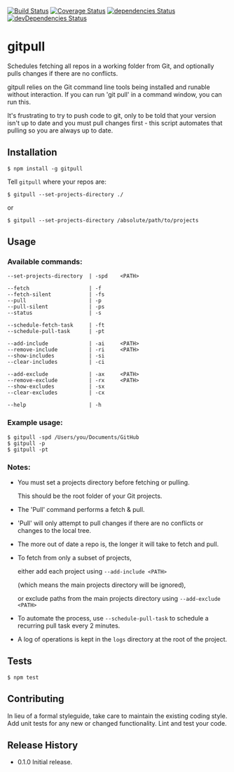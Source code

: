 [![Build Status](https://travis-ci.org/alexc155/gitpull.svg?branch=master)](https://travis-ci.org/alexc155/gitpull)
[![Coverage Status](https://coveralls.io/repos/github/alexc155/gitpull/badge.svg?branch=master)](https://coveralls.io/github/alexc155/gitpull?branch=master)
[![dependencies Status](https://david-dm.org/alexc155/gitpull/status.svg)](https://david-dm.org/alexc155/gitpull)
[![devDependencies Status](https://david-dm.org/alexc155/gitpull/dev-status.svg)](https://david-dm.org/alexc155/gitpull?type=dev)

# gitpull

Schedules fetching all repos in a working folder from Git, and optionally pulls changes if there are no conflicts.

gitpull relies on the Git command line tools being installed and runable without interaction. If you can run 'git pull' in a command window, you can run this.

It's frustrating to try to push code to git, only to be told that your version isn't up to date and you must pull changes first - this script automates that pulling so you are always up to date.

## Installation

```
$ npm install -g gitpull
```

Tell `gitpull` where your repos are:

```
$ gitpull --set-projects-directory ./
```

or

```
$ gitpull --set-projects-directory /absolute/path/to/projects
```

## Usage

### Available commands:

    --set-projects-directory  | -spd    <PATH>

    --fetch                   | -f
    --fetch-silent            | -fs
    --pull                    | -p
    --pull-silent             | -ps
    --status                  | -s

    --schedule-fetch-task     | -ft
    --schedule-pull-task      | -pt

    --add-include             | -ai     <PATH>
    --remove-include          | -ri     <PATH>
    --show-includes           | -si
    --clear-includes          | -ci

    --add-exclude             | -ax     <PATH>
    --remove-exclude          | -rx     <PATH>
    --show-excludes           | -sx
    --clear-excludes          | -cx

    --help                    | -h

### Example usage:

    $ gitpull -spd /Users/you/Documents/GitHub
    $ gitpull -p
    $ gitpull -pt

### Notes:

* You must set a projects directory before fetching or pulling.
    
    This should be the root folder of your Git projects.

* The 'Pull' command performs a fetch & pull.
  
* 'Pull' will only attempt to pull changes if there are no conflicts or changes to the local tree.

* The more out of date a repo is, the longer it will take to fetch and pull.

* To fetch from only a subset of projects,

    either add each project using `--add-include <PATH>`

    (which means the main projects directory will be ignored),

    or exclude paths from the main projects directory using `--add-exclude <PATH>`

* To automate the process, use `--schedule-pull-task` to schedule a recurring pull task every 2 minutes.

* A log of operations is kept in the `logs` directory at the root of the project.

## Tests

```
$ npm test
```

## Contributing

In lieu of a formal styleguide, take care to maintain the existing coding style.
Add unit tests for any new or changed functionality. Lint and test your code.

## Release History

- 0.1.0 Initial release.
